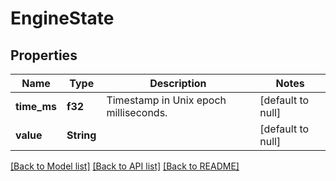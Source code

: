 # EngineState

## Properties
Name | Type | Description | Notes
------------ | ------------- | ------------- | -------------
**time_ms** | **f32** | Timestamp in Unix epoch milliseconds. | [default to null]
**value** | **String** |  | [default to null]

[[Back to Model list]](../README.md#documentation-for-models) [[Back to API list]](../README.md#documentation-for-api-endpoints) [[Back to README]](../README.md)


